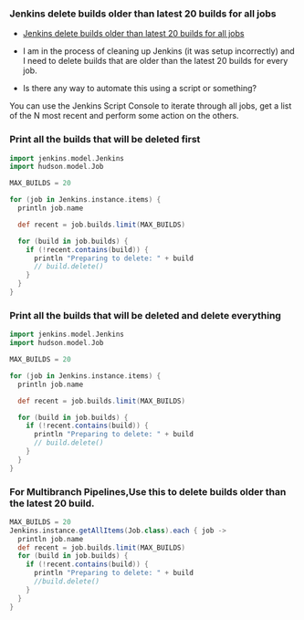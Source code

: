 

### Jenkins delete builds older than latest 20 builds for all jobs
- [Jenkins delete builds older than latest 20 builds for all jobs](https://stackoverflow.com/questions/35610053/jenkins-delete-builds-older-than-latest-20-builds-for-all-jobs)


- I am in the process of cleaning up Jenkins (it was setup incorrectly) and I need to delete builds that are older than the latest 20 builds for every job.
- Is there any way to automate this using a script or something?


You can use the Jenkins Script Console to iterate through all jobs, get a list of the N most recent and perform some action on the others.

### Print all the builds that will be deleted first
```groovy
import jenkins.model.Jenkins
import hudson.model.Job

MAX_BUILDS = 20

for (job in Jenkins.instance.items) {
  println job.name

  def recent = job.builds.limit(MAX_BUILDS)

  for (build in job.builds) {
    if (!recent.contains(build)) {
      println "Preparing to delete: " + build
      // build.delete()
    }
  }
}
```

### Print all the builds that will be deleted and delete everything
```groovy
import jenkins.model.Jenkins
import hudson.model.Job

MAX_BUILDS = 20

for (job in Jenkins.instance.items) {
  println job.name

  def recent = job.builds.limit(MAX_BUILDS)

  for (build in job.builds) {
    if (!recent.contains(build)) {
      println "Preparing to delete: " + build
      // build.delete()
    }
  }
}
```

### For Multibranch Pipelines,Use this to delete builds older than the latest 20 build.
```groovy
MAX_BUILDS = 20
Jenkins.instance.getAllItems(Job.class).each { job ->
  println job.name
  def recent = job.builds.limit(MAX_BUILDS)
  for (build in job.builds) {
    if (!recent.contains(build)) {
      println "Preparing to delete: " + build
      //build.delete()
    }
  }
}
```


